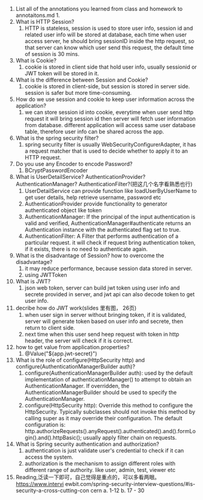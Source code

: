 1. List all of the annotations you learned from class and homework to annotaitons.md
   1. 
2. What is HTTP Session?
   1. HTTP is stateless, session is used to store user info, session id and related user info will be stored at database, each time when user access server, he should bring sessionID inside the http request, so that server can know which user send this request, the default time of session is 30 mins.
3. What is Cookie?
   1. cookie is stored in client side that hold user info, usually sessionid or JWT token will be stored in it.
4. What is the difference between Session and Cookie?
   1. cookie is stored in client-side, but session is stored in server side. session is safer but more time-consuming.
5. How do we use session and cookie to keep user information across the application?
   1. we can store session id into cookie, everytime when user send http request it will bring session id then server will fetch user information from database. different application will access same user database table, therefore user info can be shared across the app.
6. What is the spring security filter?
   1. spring security filter is usually WebSecurityConfigurerAdapter, it has a request matcher that is used to decide whether to apply it to an HTTP request.
7. Do you use any Encoder to encode Password?
   1. BCryptPasswordEncoder
8. What is UserDetailService? AuthenticationProvider?AuthenticationManager? AuthenticationFilter?(把这几个名字看熟悉也行) 
   1. UserDetailService can provide function like loadUserByUserName to get user details, help retrieve username, password etc
   2. AuthenticationProvider provide functionality to generator authenticated object like token
   3. AuthenticationManager: If the principal of the input authentication is valid and verified, AuthenticationManager#authenticate returns an Authentication instance with the authenticated flag set to true. 
   4. AuthenticationFilter: A Filter that performs authentication of a particular request. it will check if request bring authentication token, if it exists, there is no need to authenticate again.
9.  What is the disadvantage of Session? how to overcome the disadvantage?
    1.  it may reduce performance, because session data stored in server.
    2.  using JWTToken
10. What is JWT?
    1.  json web token, server can build jwt token using user info and secrete provided in server, and jwt api can also decode token to get user info.
11. decribe how do JWT work(slides 里有图， 26页)
    1.  when user sign in server without bringing token, if it is validated, server will generate token based on user info and secrete, then return to client side.
    2.  next time when this user send heep request with token in http header, the server will check if it is correct.
12. how to get value from application.properties?
    1.  @Value("${app.jwt-secret}")
13. What is the role of configure(HttpSecurity http) and configure(AuthenticationManagerBuilder auth)?
    1.  configure(AuthenticationManagerBuilder auth): used by the default implementation of authenticationManager() to attempt to obtain an AuthenticationManager. If overridden, the AuthenticationManagerBuilder should be used to specify the AuthenticationManager.
    2.  configure(HttpSecurity http): Override this method to configure the HttpSecurity. Typically subclasses should not invoke this method by calling super as it may override their configuration. The default configuration is: http.authorizeRequests().anyRequest().authenticated().and().formLogin().and().httpBasic(); usually apply filter chain on requests.
14. What is Spring security authentication and authorization?
    1.  authentication is just validate user's credential to check if it can access the system.
    2.  authorization is the mechanism to assign different roles with different range of authority. like user, admin, test, viewer etc
15. Reading,泛读一下即可，自己觉得是重点的，可以多看两眼。https://www.intervi ewbit.com/spring-security-interview-questions/#is-security-a-cross-cutting-con cern
a. 1-12
b. 17 - 30